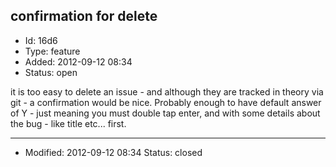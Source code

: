 ## confirmation for delete
+ Id: 16d6
+ Type: feature
+ Added: 2012-09-12 08:34
+ Status: open

it is too easy to delete an issue - and although they are tracked in theory via git - a confirmation would be nice. Probably enough to have default answer of Y - just meaning you must double tap enter, and with some details about the bug - like title etc... first.


---
+ Modified: 2012-09-12 08:34
Status: closed
